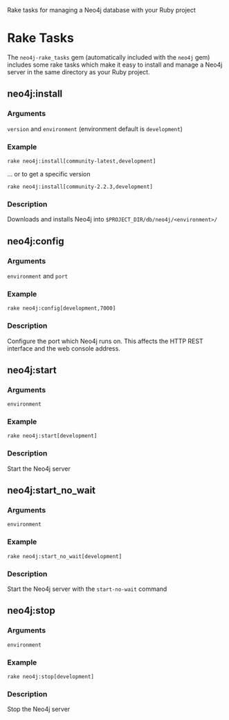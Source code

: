 
Rake tasks for managing a Neo4j database with your Ruby project


Rake Tasks
==========

The ``neo4j-rake_tasks`` gem (automatically included with the ``neo4j`` gem) includes some rake tasks which make it easy to install and manage a Neo4j server in the same directory as your Ruby project.

## neo4j:install

### Arguments

``version`` and ``environment`` (environment default is `development`)

### Example

``rake neo4j:install[community-latest,development]``

... or to get a specific version

``rake neo4j:install[community-2.2.3,development]``

### Description

  Downloads and installs Neo4j into ``$PROJECT_DIR/db/neo4j/<environment>/``

## neo4j:config

### Arguments

``environment`` and ``port``

### Example

``rake neo4j:config[development,7000]``

### Description

  Configure the port which Neo4j runs on.  This affects the HTTP REST interface and the web console address.


## neo4j:start

### Arguments

``environment``

### Example

``rake neo4j:start[development]``

### Description

  Start the Neo4j server


## neo4j:start_no_wait

### Arguments

``environment``

### Example

``rake neo4j:start_no_wait[development]``

### Description

  Start the Neo4j server with the ``start-no-wait`` command

## neo4j:stop

### Arguments

``environment``

### Example

``rake neo4j:stop[development]``

### Description

  Stop the Neo4j server


